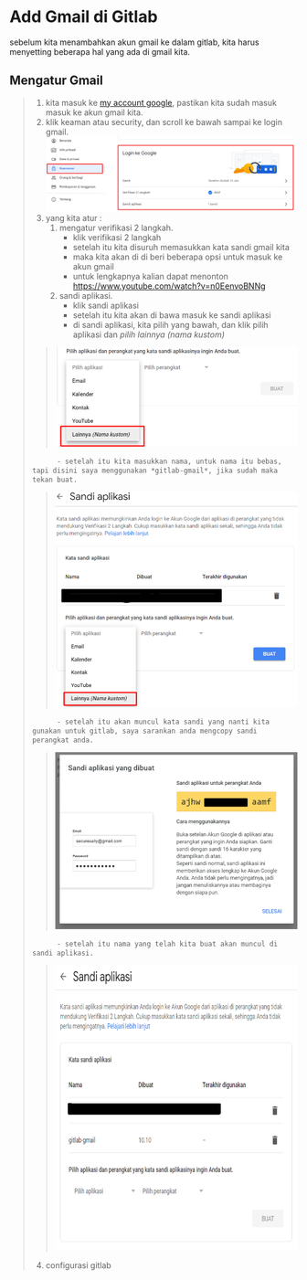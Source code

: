 # Add Gmail di Gitlab

sebelum kita menambahkan akun gmail ke dalam gitlab, kita harus menyetting beberapa hal yang ada di gmail kita.

## Mengatur Gmail

>1. kita masuk ke [my account google], pastikan kita sudah masuk masuk ke akun gmail kita.
>2. klik keaman atau security, dan scroll ke bawah sampai ke login gmail.
>   ![01]
>3. yang kita atur :
>       1. mengatur verifikasi 2 langkah.
>           - klik verifikasi 2 langkah
>           - setelah itu kita disuruh memasukkan kata sandi gmail kita
>           - maka kita akan di di beri beberapa opsi untuk masuk ke akun gmail
>           - untuk lengkapnya kalian dapat menonton <https://www.youtube.com/watch?v=n0EenvoBNNg>
>       2. sandi aplikasi.
>           - klik sandi aplikasi
>           - setelah itu kita akan di bawa masuk ke sandi aplikasi
>           - di sandi aplikasi, kita pilih yang bawah, dan klik pilih aplikasi dan *pilih lainnya (nama kustom)*
>
> > ![03](/assets/img/03.png)
>
>           - setelah itu kita masukkan nama, untuk nama itu bebas, tapi disini saya menggunakan *gitlab-gmail*, jika sudah maka tekan buat.
>
> > ![05](/assets/img/05.png)
>
>           - setelah itu akan muncul kata sandi yang nanti kita gunakan untuk gitlab, saya sarankan anda mengcopy sandi perangkat anda.
>
> > ![07](/assets/img/07.png)
>
>           - setelah itu nama yang telah kita buat akan muncul di sandi aplikasi.
> > <img src="/assets/img/08.png" style=" width:560px ; height: 500px" >
>
> 4. configurasi gitlab
>

<!-- link -->
[my account google]: <https://myaccount.google.com/>
[01]: </assets/img/01.png>
